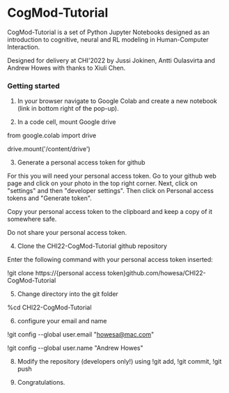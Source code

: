 # CogMod-Tutorial
CogMod-Tutorial is a set of Python Jupyter Notebooks designed as an introduction to cognitive, neural and RL modeling in Human-Computer Interaction. 

Designed for delivery at CHI'2022 by Jussi Jokinen, Antti Oulasvirta and Andrew Howes with thanks to Xiuli Chen.

### Getting started

1. In your browser navigate to Google Colab and create a new notebook (link in bottom right of the pop-up).

2. In a code cell, mount Google drive

from google.colab import drive

drive.mount('/content/drive')

3. Generate a personal access token for github

For this you will need your personal access token. Go to your github web page and click on your photo in the top right corner. Next, click on "settings" and then "developer settings". Then click on  Personal access tokens and "Generate token".

Copy your personal access token to the clipboard and keep a copy of it somewhere safe.

Do not share your personal access token.

4. Clone the CHI22-CogMod-Tutorial github repository

Enter the following command with your personal access token inserted:

!git clone https://{personal access token}github.com/howesa/CHI22-CogMod-Tutorial

5. Change directory into the git folder

%cd CHI22-CogMod-Tutorial

6. configure your email and name

!git config --global user.email "howesa@mac.com"

!git config --global user.name "Andrew Howes"

8. Modify the repository (developers only!) using !git add, !git commit, !git push

9. Congratulations.
